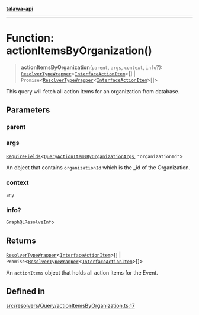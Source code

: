 [**talawa-api**](../../../../README.md)

***

# Function: actionItemsByOrganization()

> **actionItemsByOrganization**(`parent`, `args`, `context`, `info`?): [`ResolverTypeWrapper`](../../../../types/generatedGraphQLTypes/type-aliases/ResolverTypeWrapper.md)\<[`InterfaceActionItem`](../../../../models/ActionItem/interfaces/InterfaceActionItem.md)\>[] \| `Promise`\<[`ResolverTypeWrapper`](../../../../types/generatedGraphQLTypes/type-aliases/ResolverTypeWrapper.md)\<[`InterfaceActionItem`](../../../../models/ActionItem/interfaces/InterfaceActionItem.md)\>[]\>

This query will fetch all action items for an organization from database.

## Parameters

### parent

### args

[`RequireFields`](../../../../types/generatedGraphQLTypes/type-aliases/RequireFields.md)\<[`QueryActionItemsByOrganizationArgs`](../../../../types/generatedGraphQLTypes/type-aliases/QueryActionItemsByOrganizationArgs.md), `"organizationId"`\>

An object that contains `organizationId` which is the _id of the Organization.

### context

`any`

### info?

`GraphQLResolveInfo`

## Returns

[`ResolverTypeWrapper`](../../../../types/generatedGraphQLTypes/type-aliases/ResolverTypeWrapper.md)\<[`InterfaceActionItem`](../../../../models/ActionItem/interfaces/InterfaceActionItem.md)\>[] \| `Promise`\<[`ResolverTypeWrapper`](../../../../types/generatedGraphQLTypes/type-aliases/ResolverTypeWrapper.md)\<[`InterfaceActionItem`](../../../../models/ActionItem/interfaces/InterfaceActionItem.md)\>[]\>

An `actionItems` object that holds all action items for the Event.

## Defined in

[src/resolvers/Query/actionItemsByOrganization.ts:17](https://github.com/Suyash878/talawa-api/blob/f376d03c37e9acd046e7cc983947432c95f74442/src/resolvers/Query/actionItemsByOrganization.ts#L17)
